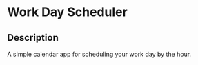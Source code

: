 # Work Day Scheduler

## Description
A simple calendar app for scheduling your work day by the hour.
